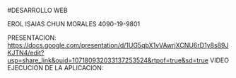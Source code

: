 #DESARROLLO WEB

EROL ISAIAS CHUN MORALES
4090-19-9801

PRESENTACION:
https://docs.google.com/presentation/d/1UG5qbX1vVAwrjXCNU6rD1y8s89JKJTN4/edit?usp=share_link&ouid=107180932033137253524&rtpof=true&sd=true
VIDEO EJECUCION DE LA APLICACION:
